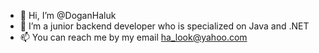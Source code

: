 - 👋 Hi, I’m @DoganHaluk
- 🌱 I’m a junior backend developer who is specialized on Java and .NET
- 📫 You can reach me by my email ha_look@yahoo.com

<!---
DoganHaluk/DoganHaluk is a ✨ special ✨ repository because its `README.md` (this file) appears on your GitHub profile.
You can click the Preview link to take a look at your changes.
--->
